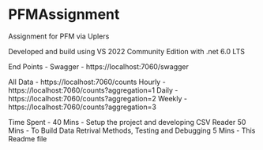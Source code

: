 # PFMAssignment

Assignment for PFM via Uplers

Developed and build using VS 2022 Community Edition with .net 6.0 LTS

End Points -
  Swagger - https://localhost:7060/swagger

  All Data - https://localhost:7060/counts
  Hourly - https://localhost:7060/counts?aggregation=1
  Daily - https://localhost:7060/counts?aggregation=2
  Weekly - https://localhost:7060/counts?aggregation=3
  
Time Spent -
  40 Mins - Setup the project and developing CSV Reader
  50 Mins - To Build Data Retrival Methods, Testing and Debugging
  5 Mins - This Readme file 
 
